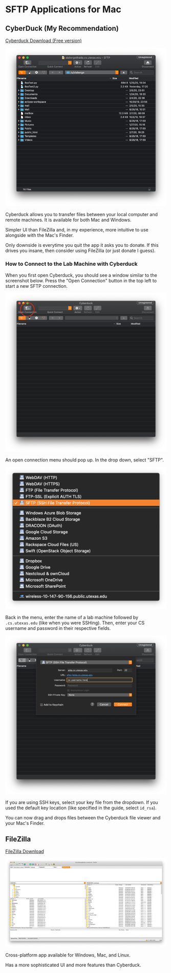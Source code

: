 # SFTP Applications for Mac

## CyberDuck (My Recommendation)

[Cyberduck Download (Free version)](https://cyberduck.io/download/)

![Cyberduck UI](Images/Cyberduck.png)

Cyberduck allows you to transfer files between your local computer and remote machines. It is available for both Mac and Windows.

Simpler UI than FileZilla and, in my experience, more intuitive to
use alongside with the Mac's Finder.

Only downside is everytime you quit the app it asks you to donate.
If this drives you insane, then consider using FileZilla (or just donate I guess).

### How to Connect to the Lab Machine with Cyberduck

When you first open Cyberduck, you should see a window similar to the screenshot below.
Press the "Open Connection" button in the top left to start a new SFTP connection.

![Open connection](Images/cyberduckButton.png)

An open connection menu should pop up. In the drop down, select "SFTP".

![Dropdown](Images/CyberduckDropdown.png)

Back in the menu, enter the name of a lab machine followed by `.cs.utexas.edu` (like when you were SSHing). Then, enter your CS username and password in their respective fields.

![Menu Filled in](Images/CyberduckMenu.png)

If you are using SSH keys, select your key file from the dropdown. If you used the default key location (like specified in the guide, select `id_rsa`).

You can now drag and drops files between the Cyberduck file viewer and your Mac's Finder.

## FileZilla

[FileZilla Download](https://filezilla-project.org/download.php?type=client#close)

![Filezaill UI](Images/Filezilla.png)

Cross-platform app available for Windows, Mac, and Linux.

Has a more sophisticated UI and more features than Cyberduck.
